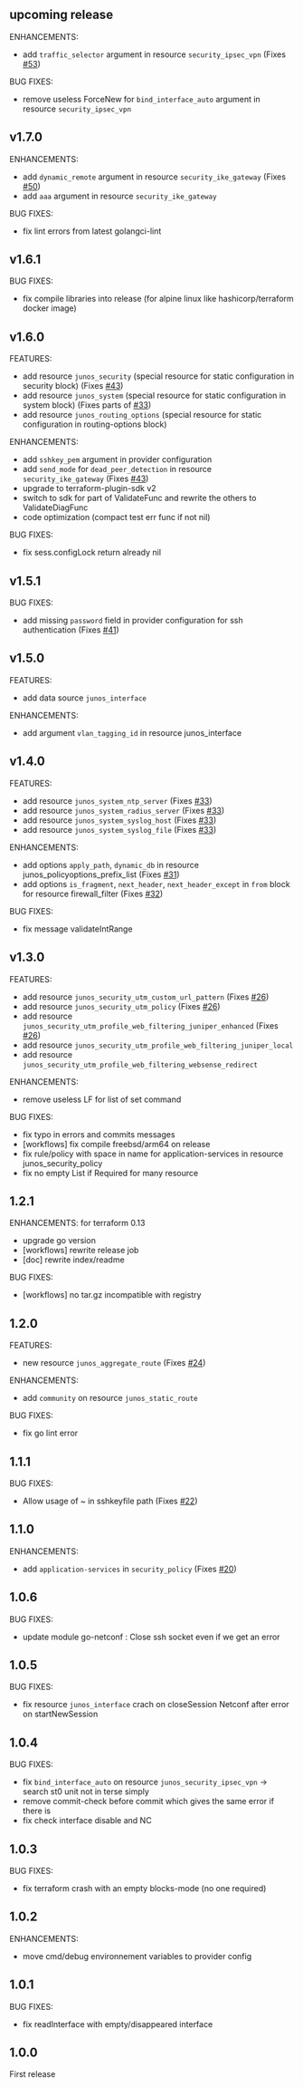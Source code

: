 ## upcoming release
ENHANCEMENTS:
* add `traffic_selector` argument in resource `security_ipsec_vpn` (Fixes [#53](https://github.com/jeremmfr/terraform-provider-junos/issues/53))

BUG FIXES:
* remove useless ForceNew for `bind_interface_auto` argument in resource `security_ipsec_vpn`

## v1.7.0
ENHANCEMENTS:
* add `dynamic_remote` argument in resource `security_ike_gateway` (Fixes [#50](https://github.com/jeremmfr/terraform-provider-junos/issues/50))
* add `aaa` argument in resource `security_ike_gateway`

BUG FIXES:
* fix lint errors from latest golangci-lint

## v1.6.1
BUG FIXES:
* fix compile libraries into release (for alpine linux like hashicorp/terraform docker image)

## v1.6.0
FEATURES:
* add resource `junos_security` (special resource for static configuration in security block) (Fixes [#43](https://github.com/jeremmfr/terraform-provider-junos/issues/43))
* add resource `junos_system` (special resource for static configuration in system block) (Fixes parts of [#33](https://github.com/jeremmfr/terraform-provider-junos/issues/33))
* add resource `junos_routing_options` (special resource for static configuration in routing-options block)

ENHANCEMENTS:
* add `sshkey_pem` argument in provider configuration
* add `send_mode` for `dead_peer_detection` in resource `security_ike_gateway` (Fixes [#43](https://github.com/jeremmfr/terraform-provider-junos/issues/43))
* upgrade to terraform-plugin-sdk v2
* switch to sdk for part of ValidateFunc and rewrite the others to ValidateDiagFunc
* code optimization (compact test err func if not nil)

BUG FIXES:
* fix sess.configLock return already nil

## v1.5.1
BUG FIXES:
* add missing `password` field in provider configuration for ssh authentication (Fixes [#41](https://github.com/jeremmfr/terraform-provider-junos/issues/41))

## v1.5.0
FEATURES:
* add data source `junos_interface`

ENHANCEMENTS:
* add argument `vlan_tagging_id` in resource junos_interface

## v1.4.0
FEATURES:
* add resource `junos_system_ntp_server` (Fixes [#33](https://github.com/jeremmfr/terraform-provider-junos/issues/33))
* add resource `junos_system_radius_server` (Fixes [#33](https://github.com/jeremmfr/terraform-provider-junos/issues/33))
* add resource `junos_system_syslog_host` (Fixes [#33](https://github.com/jeremmfr/terraform-provider-junos/issues/33))
* add resource `junos_system_syslog_file` (Fixes [#33](https://github.com/jeremmfr/terraform-provider-junos/issues/33))

ENHANCEMENTS:
* add options `apply_path`, `dynamic_db` in resource junos_policyoptions_prefix_list (Fixes [#31](https://github.com/jeremmfr/terraform-provider-junos/issues/31))
* add options `is_fragment`, `next_header`, `next_header_except` in `from` block for resource firewall_filter (Fixes [#32](https://github.com/jeremmfr/terraform-provider-junos/issues/32))

BUG FIXES:
* fix message validateIntRange

## v1.3.0
FEATURES:
* add resource `junos_security_utm_custom_url_pattern` (Fixes [#26](https://github.com/jeremmfr/terraform-provider-junos/issues/26))
* add resource `junos_security_utm_policy` (Fixes [#26](https://github.com/jeremmfr/terraform-provider-junos/issues/26))
* add resource `junos_security_utm_profile_web_filtering_juniper_enhanced` (Fixes [#26](https://github.com/jeremmfr/terraform-provider-junos/issues/26))
* add resource `junos_security_utm_profile_web_filtering_juniper_local`
* add resource `junos_security_utm_profile_web_filtering_websense_redirect`

ENHANCEMENTS:
* remove useless LF for list of set command

BUG FIXES:
* fix typo in errors and commits messages
* [workflows] fix compile freebsd/arm64 on release
* fix rule/policy with space in name for application-services in resource junos_security_policy
* fix no empty List if Required for many resource

## 1.2.1
ENHANCEMENTS:
for terraform 0.13
* upgrade go version
* [workflows] rewrite release job
* [doc] rewrite index/readme

BUG FIXES:
* [workflows] no tar.gz incompatible with registry

## 1.2.0
FEATURES:
* new resource `junos_aggregate_route` (Fixes [#24](https://github.com/jeremmfr/terraform-provider-junos/issues/24))

ENHANCEMENTS:
* add `community` on resource `junos_static_route`

BUG FIXES:
* fix go lint error

## 1.1.1
BUG FIXES:
* Allow usage of ~ in sshkeyfile path (Fixes [#22](https://github.com/jeremmfr/terraform-provider-junos/issues/22))

## 1.1.0
ENHANCEMENTS:
*  add `application-services` in `security_policy` (Fixes [#20](https://github.com/jeremmfr/terraform-provider-junos/issues/20))

## 1.0.6
BUG FIXES:
* update module go-netconf : Close ssh socket even if we get an error

## 1.0.5
BUG FIXES:
* fix resource `junos_interface` crach on closeSession Netconf after error on startNewSession

## 1.0.4
BUG FIXES:
* fix `bind_interface_auto` on resource `junos_security_ipsec_vpn` -> search st0 unit not in terse simply
* remove commit-check before commit which gives the same error if there is
* fix check interface disable and NC

## 1.0.3
BUG FIXES:
* fix terraform crash with an empty blocks-mode (no one required)

## 1.0.2
ENHANCEMENTS:
* move cmd/debug environnement variables to provider config

## 1.0.1
BUG FIXES:
* fix readInterface with empty/disappeared interface

## 1.0.0

First release

